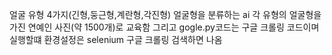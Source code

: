 얼굴 유형 4가지(긴형,둥근형,계란형,각진형) 얼굴형을 분류하는 ai 각 유형의 얼굴형을 가진 연예인 사진(약 1500개)로 교육함 그리고 gogle.py코드는 구글 크롤링 코드이며 실행할떄 환경설정은 selenium 구글 크롤링 검색하면 나옴  
